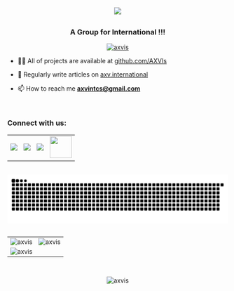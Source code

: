 <h1 align="center">
  <a href="https://git.io/typing-svg">
    <img src="https://readme-typing-svg.herokuapp.com/?lines=Hello+World+!+👋;+We+are+AXV+!;&center=true&size=30" />
  </a>
</h1>
<h3 align="center">A Group for International !!!</h3>
<p align="center">
  <a href="https://github.com/ryo-ma/github-profile-trophy"">
    <img src="https://github-profile-trophy.vercel.app/?username=axvis" alt="axvis" />
  </a> 
</p>

- 👨‍💻 All of projects are available at [github.com/AXVIs](github.com/AXVIs)

- 📝 Regularly write articles on [axv.international](axv.international)

- 📫 How to reach me **axvintcs@gmail.com**
<br>
<h3 align="left">Connect with us:</h3>
<table>
  <tr>
    <td>
      <a href="https://github.com/AXVIs">
        <img src="https://skillicons.dev/icons?i=github" />
      </a>
    </td>
    <td>
      <a href="https://www.instagram.com/axvint">
        <img src="https://skillicons.dev/icons?i=instagram" />
      </a>
    </td>
    <td>
      <a href="https://twitter.com/axvint">
        <img src="https://skillicons.dev/icons?i=twitter"  />
      </a>
    </td>
    <td>
      <a href="https://www.youtube.com/@AXVIs">
        <img src="https://www.vectorlogo.zone/logos/youtube/youtube-icon.svg" width="50px" height="50px" />
      </a>
    </td>
  </tr>
</table>
<p align="left">
</p>
<br>
<img align='center' src='https://github.com/AXVIs/AXVIs/blob/output/github-contribution-grid-snake-dark.svg'>
<br>
<br>
<table>
  <tr>
    <td>  
      <img align="left" src="https://github-readme-streak-stats.herokuapp.com/?user=axvis&theme=tokyonight" alt="axvis" />
    </td>
    <td>
      <img src="https://github-readme-stats.vercel.app/api?username=axvis&show_icons=true&theme=tokyonight&locale=en" alt="axvis" />
    </td>
  </tr>
  <tr>
    <td align="center">
      <img src="https://github-readme-stats.vercel.app/api/top-langs?username=axvis&show_icons=true&theme=tokyonight&locale=en&layout=compact" alt="axvis" />
    </td>
  </tr>
</table>
<br>
<p align="center"><img src="https://komarev.com/ghpvc/?username=axvis&label=Visitors&color=ff0033&style=plastic" alt="axvis" /></p>

